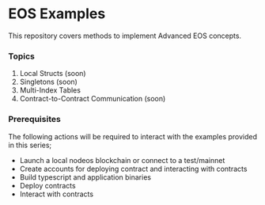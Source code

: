 # EOS Examples
This repository covers methods to implement Advanced EOS concepts.

### Topics
1. Local Structs (soon)
2. Singletons (soon)
3. Multi-Index Tables
4. Contract-to-Contract Communication (soon)

### Prerequisites
The following actions will be required to interact with the examples provided in this series;
- Launch a local nodeos blockchain or connect to a test/mainnet
- Create accounts for deploying contract and interacting with contracts
- Build typescript and application binaries
- Deploy contracts
- Interact with contracts